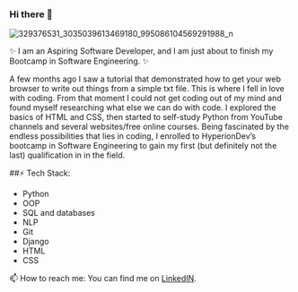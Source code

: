 ### Hi there 👋


![329376531_3035039613469180_995086104569291988_n](https://user-images.githubusercontent.com/126117608/221374806-aac12bae-85e3-49e5-9cf1-d3b4b6868768.jpg)

✨ I am an Aspiring Software Developer, and I am just about to finish my Bootcamp in Software Engineering. ✨

A few months ago I saw a tutorial that demonstrated how to get your web browser to write out things from a simple txt file. This is where I fell in love with coding. From that moment I could not get coding out of my mind and found myself researching what else we can do with code. I explored the basics of HTML and CSS, then started to self-study Python from YouTube channels and several websites/free online courses.
Being fascinated by the endless possibilities that lies in coding, I enrolled to HyperionDev’s bootcamp in Software Engineering to gain my first (but definitely not the last) qualification in in the field.

##⚡ Tech Stack: 
- Python 
- OOP
- SQL and databases
- NLP
- Git
- Django
- HTML
- CSS

 📫 How to reach me: You can find me on [LinkedIN](https://linkedin.com/in/krisztina-jemerik).
